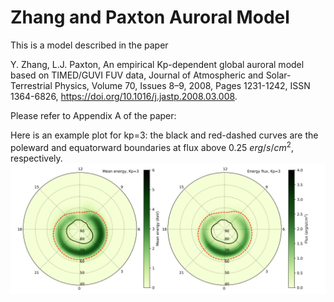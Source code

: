 # Zhang and Paxton Auroral Model
This is a model described in the paper

Y. Zhang, L.J. Paxton, An empirical Kp-dependent global auroral model based on TIMED/GUVI FUV data, Journal of Atmospheric and Solar-Terrestrial Physics, Volume 70, Issues 8–9, 2008, Pages 1231-1242, ISSN 1364-6826, https://doi.org/10.1016/j.jastp.2008.03.008.

Please refer to Appendix A of the paper:

Here is an example plot for kp=3: the black and red-dashed curves are the poleward and equatorward boundaries at flux above 0.25 $erg/s/cm^{2}$, respectively.
![alt text](https://github.com/FasilGibdaw/ZhangPaxtonAuroralModel/blob/main/ZhangPaxtonModel_KP3.png)
